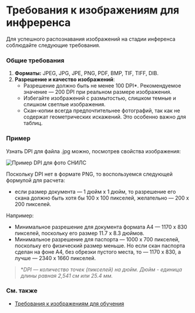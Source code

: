 # Требования к изображениям для инфреренса

Для успешного распознавания изображений на стадии инференса соблюдайте следующие требования.

### Общие требования

1. **Форматы:** JPEG, JPG, JPE, PNG, PDF, BMP, TIF, TIFF, DIB.
2. **Разрешение и качество изображений**:
   - Разрешение должно быть не менее 100 DPI\*. Рекомендуемое значение — 200 DPI при реальном размере изображения.
   - Избегайте изображений с размытостью, слишком темные и слишком светлые изображения.
   - Скан-копии всегда предпочтительнее фотографий, так как не содержат геометрических искажений. Это особенно важно для таблиц.


### Пример

Узнать DPI для файла .jpg можно, посмотрев свойства изображения:

![Пример DPI для фото СНИЛС](<../../.gitbook/assets1/primo-ai/how-know-dpi.png>)

Поскольку DPI нет в формате PNG, то воспользуемся следующей формулой для расчета: 
* если размер документа — 1 дюйм х 1 дюйм, то разрешение его скана должно быть хотя бы 100 х 100 пикселей, желательно — 200 х 200 пикселей. 

Например:
* Минимальное разрешение для документа формата А4 — 1170 х 830 пикселей, поскольку его размер 11.7 x 8.3 дюймов. 
* Минимальное разрешение для паспорта — 1000 х 700 пикселей, поскольку его физический размер меньше. Но если скан паспорта сделан на фоне А4, без обрезки пустого места, то — 1170 х 830, а лучше — 2340 х 1660 пикселей.


> \**DPI — количество точек (пикселей) на дюйм. Дюйм - единица длины равная 2,541 см или 25.4 мм.*


### См. также
- [Требования к изображениям для обучения](https://docs.primo-rpa.ru/primo-rpa/primo-rpa-ai-server/other/dataset-quality-requirements)

